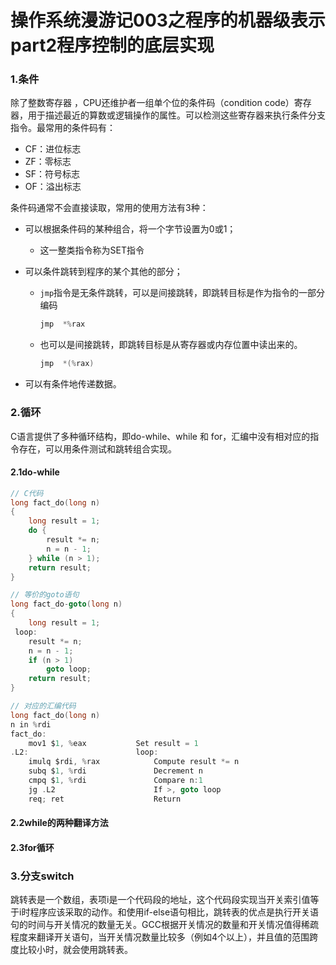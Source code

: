 # 操作系统漫游记003之程序的机器级表示part2程序控制的底层实现

### 1.条件

除了整数寄存器 ，CPU还维护者一组单个位的条件码（condition code）寄存器，用于描述最近的算数或逻辑操作的属性。可以检测这些寄存器来执行条件分支指令。最常用的条件码有：

+ CF：进位标志
+ ZF：零标志
+ SF：符号标志
+ OF：溢出标志

条件码通常不会直接读取，常用的使用方法有3种：

+ 可以根据条件码的某种组合，将一个字节设置为0或1；

    + 这一整类指令称为SET指令

+ 可以条件跳转到程序的某个其他的部分；

    + `jmp`指令是无条件跳转，可以是间接跳转，即跳转目标是作为指令的一部分编码

        ```c
        jmp  *%rax
        ```

    + 也可以是间接跳转，即跳转目标是从寄存器或内存位置中读出来的。

        ```c
        jmp  *(%rax)
        ```

+ 可以有条件地传递数据。

### 2.循环

C语言提供了多种循环结构，即do-while、while 和 for，汇编中没有相对应的指令存在，可以用条件测试和跳转组合实现。

#### 2.1do-while

```c
// C代码
long fact_do(long n) 
{
    long result = 1;
    do {
        result *= n;
        n = n - 1;
    } while (n > 1);
    return result;
}
```

```c
// 等价的goto语句
long fact_do-goto(long n) 
{
    long result = 1;
 loop:
    result *= n;
    n = n - 1;
    if (n > 1)
        goto loop;
    return result;
}
```

```c
// 对应的汇编代码
long fact_do(long n)
n in %rdi
fact_do:
	mov1 $1, %eax			Set result = 1
.L2:						loop:
	imulq $rdi, %rax			Compute result *= n
	subq $1, %rdi				Decrement n
	cmpq $1, %rdi				Compare n:1
	jg .L2						If >, goto loop
	req; ret					Return
```



#### 2.2while的两种翻译方法

#### 2.3for循环

### 3.分支switch

跳转表是一个数组，表项i是一个代码段的地址，这个代码段实现当开关索引值等于i时程序应该采取的动作。和使用if-else语句相比，跳转表的优点是执行开关语句的时间与开关情况的数量无关。GCC根据开关情况的数量和开关情况值得稀疏程度来翻译开关语句，当开关情况数量比较多（例如4个以上），并且值的范围跨度比较小时，就会使用跳转表。

